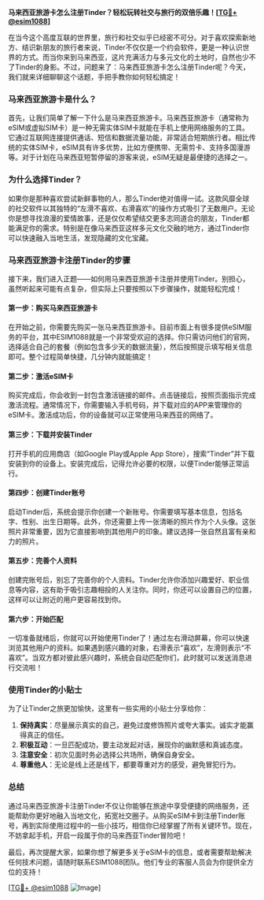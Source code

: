 **马来西亚旅游卡怎么注册Tinder？轻松玩转社交与旅行的双倍乐趣！[[TG💪+ @esim1088](https://t.me/s/esim1088)]**

在当今这个高度互联的世界里，旅行和社交似乎已经密不可分。对于喜欢探索新地方、结识新朋友的旅行者来说，Tinder不仅仅是一个约会软件，更是一种认识世界的方式。而当你来到马来西亚，这片充满活力与多元文化的土地时，自然也少不了Tinder的身影。不过，问题来了：马来西亚旅游卡怎么注册Tinder呢？今天，我们就来详细聊聊这个话题，手把手教你如何轻松搞定！

### **马来西亚旅游卡是什么？**
首先，让我们简单了解一下什么是马来西亚旅游卡。马来西亚旅游卡（通常称为eSIM或虚拟SIM卡）是一种无需实体SIM卡就能在手机上使用网络服务的工具。它通过互联网连接提供通话、短信和数据流量功能，非常适合短期旅行者。相比传统的实体SIM卡，eSIM具有许多优势，比如方便携带、无需剪卡、支持多国漫游等。对于计划在马来西亚短暂停留的游客来说，eSIM无疑是最便捷的选择之一。

### **为什么选择Tinder？**
如果你是那种喜欢尝试新鲜事物的人，那么Tinder绝对值得一试。这款风靡全球的社交软件以其独特的“左滑不喜欢、右滑喜欢”的操作方式吸引了无数用户。无论你是想寻找浪漫的爱情故事，还是仅仅希望结交更多志同道合的朋友，Tinder都能满足你的需求。特别是在像马来西亚这样多元文化交融的地方，通过Tinder你可以快速融入当地生活，发现隐藏的文化宝藏。

### **马来西亚旅游卡注册Tinder的步骤**
接下来，我们进入正题——如何用马来西亚旅游卡注册并使用Tinder。别担心，虽然听起来可能有点复杂，但实际上只要按照以下步骤操作，就能轻松完成！

#### **第一步：购买马来西亚旅游卡**
在开始之前，你需要先购买一张马来西亚旅游卡。目前市面上有很多提供eSIM服务的平台，其中ESIM1088就是一个非常受欢迎的选择。你只需访问他们的官网，选择适合自己的套餐（例如包含多少天的数据流量），然后按照提示填写相关信息即可。整个过程简单快捷，几分钟内就能搞定！

#### **第二步：激活eSIM卡**
购买完成后，你会收到一封包含激活链接的邮件。点击链接后，按照页面指示完成激活流程。通常情况下，你需要输入手机号码，并下载对应的APP来管理你的eSIM卡。激活成功后，你的设备就可以正常使用马来西亚的网络了。

#### **第三步：下载并安装Tinder**
打开手机的应用商店（如Google Play或Apple App Store），搜索“Tinder”并下载安装到你的设备上。安装完成后，记得允许必要的权限，以便Tinder能够正常运行。

#### **第四步：创建Tinder账号**
启动Tinder后，系统会提示你创建一个新账号。你需要填写基本信息，包括名字、性别、出生日期等。此外，你还需要上传一张清晰的照片作为个人头像。这张照片非常重要，因为它直接影响到其他用户的印象。建议选择一张自然且富有亲和力的照片。

#### **第五步：完善个人资料**
创建完账号后，别忘了完善你的个人资料。Tinder允许你添加兴趣爱好、职业信息等内容，这有助于吸引志趣相投的人关注你。同时，你还可以设置自己的位置，这样可以让附近的用户更容易找到你。

#### **第六步：开始匹配**
一切准备就绪后，你就可以开始使用Tinder了！通过左右滑动屏幕，你可以快速浏览其他用户的资料。如果遇到感兴趣的对象，右滑表示“喜欢”，左滑则表示“不喜欢”。当双方都对彼此感兴趣时，系统会自动匹配你们，此时就可以发送消息进行交流啦！

### **使用Tinder的小贴士**
为了让Tinder之旅更加愉快，这里有一些实用的小贴士分享给你：

1. **保持真实**：尽量展示真实的自己，避免过度修饰照片或夸大事实。诚实才能赢得真正的信任。
2. **积极互动**：一旦匹配成功，要主动发起对话，展现你的幽默感和真诚态度。
3. **注意安全**：初次见面时务必选择公共场所，确保自身安全。
4. **尊重他人**：无论是线上还是线下，都要尊重对方的感受，避免冒犯行为。

### **总结**
通过马来西亚旅游卡注册Tinder不仅让你能够在旅途中享受便捷的网络服务，还能帮助你更好地融入当地文化，拓宽社交圈子。从购买eSIM卡到注册Tinder账号，再到实际使用过程中的一些小技巧，相信你已经掌握了所有关键环节。现在，不妨拿起手机，开启一段属于你的马来西亚Tinder冒险吧！

最后，再次提醒大家，如果你想了解更多关于eSIM卡的信息，或者需要帮助解决任何技术问题，请随时联系ESIM1088团队。他们专业的客服人员会为你提供全方位的支持！

[[TG💪+ @esim1088](https://t.me/s/esim1088) ![Image](https://i.postimg.cc/4NQfJmqS/Snipaste-2025-05-13-00-14-12.png)]